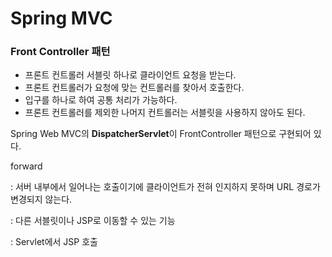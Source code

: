 # Spring MVC

### **Front Controller 패턴**

- 프론트 컨트롤러 서블릿 하나로 클라이언트 요청을 받는다.
- 프론트 컨트롤러가 요청에 맞는 컨트롤러를 찾아서 호출한다.
- 입구를 하나로 하여  공통 처리가 가능하다.
- 프론트 컨트롤러를 제외한 나머지 컨트롤러는 서블릿을 사용하지 않아도 된다.

Spring Web MVC의 **DispatcherServlet**이 FrontController 패턴으로 구현되어 있다.

forward

: 서버 내부에서 일어나는 호출이기에 클라이언트가 전혀 인지하지 못하며 URL 경로가 변경되지 않는다.

: 다른 서블릿이나 JSP로 이동할 수 있는 기능

: Servlet에서 JSP 호출

